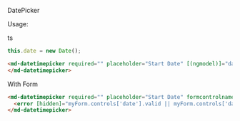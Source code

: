 DatePicker

Usage:

ts

```typescript
this.date = new Date();
```

```html
<md-datetimepicker required="" placeholder="Start Date" [(ngmodel)]="date">
</md-datetimepicker>
```

With Form

```html
<md-datetimepicker required="" placeholder="Start Date" formcontrolname="date">
  <error [hidden]="myForm.controls['date'].valid || myForm.controls['date'].pristine" align="start">Start Date required</error>
</md-datetimepicker>
```
